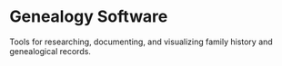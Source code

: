 # Genealogy Software

Tools for researching, documenting, and visualizing family history and genealogical records.
